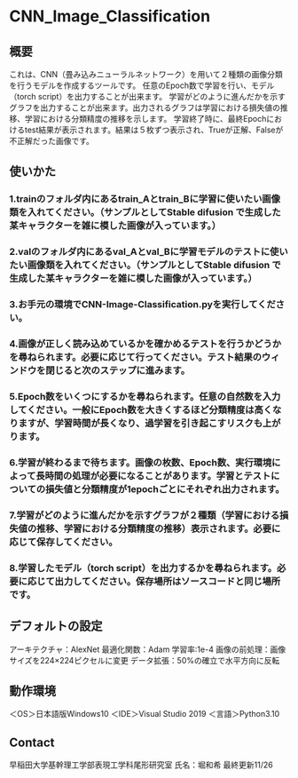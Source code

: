 # CNN_Image_Classification
## 概要
これは、CNN（畳み込みニューラルネットワーク）を用いて２種類の画像分類を行うモデルを作成するツールです。
任意のEpoch数で学習を行い、モデル（torch script）を出力することが出来ます。
学習がどのように進んだかを示すグラフを出力することが出来ます。出力されるグラフは学習における損失値の推移、学習における分類精度の推移を示します。
学習終了時に、最終Epochにおけるtest結果が表示されます。結果は５枚ずつ表示され、Trueが正解、Falseが不正解だった画像です。


## 使いかた
### 1.trainのフォルダ内にあるtrain_Aとtrain_Bに学習に使いたい画像類を入れてください。（サンプルとしてStable difusion で生成した某キャラクターを雑に模した画像が入っています。）
### 2.valのフォルダ内にあるval_Aとval_Bに学習モデルのテストに使いたい画像類を入れてください。（サンプルとしてStable difusion で生成した某キャラクターを雑に模した画像が入っています。）
### 3.お手元の環境でCNN-Image-Classification.pyを実行してください。
### 4.画像が正しく読み込めているかを確かめるテストを行うかどうかを尋ねられます。必要に応じて行ってください。テスト結果のウィンドウを閉じると次のステップに進みます。
### 5.Epoch数をいくつにするかを尋ねられます。任意の自然数を入力してください。一般にEpoch数を大きくするほど分類精度は高くなりますが、学習時間が長くなり、過学習を引き起こすリスクも上がります。
### 6.学習が終わるまで待ちます。画像の枚数、Epoch数、実行環境によって長時間の処理が必要になることがあります。学習とテストについての損失値と分類精度が1epochごとにそれぞれ出力されます。
### 7.学習がどのように進んだかを示すグラフが２種類（学習における損失値の推移、学習における分類精度の推移）表示されます。必要に応じて保存してください。
### 8.学習したモデル（torch script）を出力するかを尋ねられます。必要に応じて出力してください。保存場所はソースコードと同じ場所です。

## デフォルトの設定
アーキテクチャ：AlexNet
最適化関数：Adam
学習率:1e-4
画像の前処理：画像サイズを224×224ピクセルに変更
データ拡張：50%の確立で水平方向に反転

## 動作環境
＜OS＞日本語版Windows10
＜IDE＞Visual Studio 2019
＜言語＞Python3.10


## Contact
早稲田大学基幹理工学部表現工学科尾形研究室
氏名：堀和希
最終更新11/26
